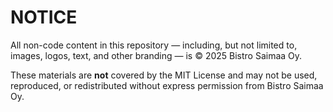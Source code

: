 # NOTICE

All non-code content in this repository — including, but not limited to, images, logos, text, and other branding — is © 2025 Bistro Saimaa Oy.

These materials are **not** covered by the MIT License and may not be used, reproduced, or redistributed without express permission from Bistro Saimaa Oy.
